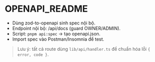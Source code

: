 # OPENAPI_README

- Dùng zod-to-openapi sinh spec nội bộ.
- Endpoint nội bộ: /api/docs (guard OWNER/ADMIN).
- Script: `pnpm api:spec` -> tạo openapi.json.
- Import spec vào Postman/Insomnia để test.

> Lưu ý: tất cả route dùng `lib/api/handler.ts` để chuẩn hóa lỗi `{ error, code }`.
